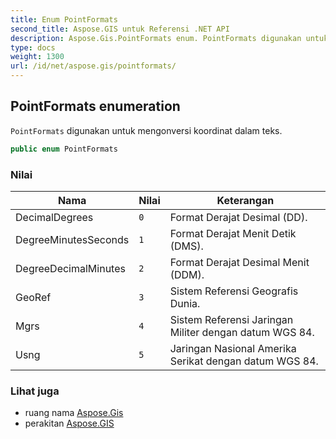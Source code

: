 ```yaml
---
title: Enum PointFormats
second_title: Aspose.GIS untuk Referensi .NET API
description: Aspose.Gis.PointFormats enum. PointFormats digunakan untuk mengonversi koordinat dalam teks.
type: docs
weight: 1300
url: /id/net/aspose.gis/pointformats/
---
```

## PointFormats enumeration

`PointFormats` digunakan untuk mengonversi koordinat dalam teks.

```csharp
public enum PointFormats
```

### Nilai

| Nama | Nilai | Keterangan |
| --- | --- | --- |
| DecimalDegrees | `0` | Format Derajat Desimal (DD). |
| DegreeMinutesSeconds | `1` | Format Derajat Menit Detik (DMS). |
| DegreeDecimalMinutes | `2` | Format Derajat Desimal Menit (DDM). |
| GeoRef | `3` | Sistem Referensi Geografis Dunia. |
| Mgrs | `4` | Sistem Referensi Jaringan Militer dengan datum WGS 84. |
| Usng | `5` | Jaringan Nasional Amerika Serikat dengan datum WGS 84. |

### Lihat juga

* ruang nama [Aspose.Gis](../../aspose.gis/)
* perakitan [Aspose.GIS](../../)


